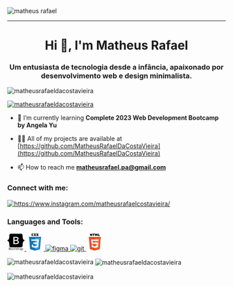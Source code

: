 <img href="./topimage.png" alt="matheus rafael" width="100%" height="400px">
<hr />
<h1 align="center">Hi 👋, I'm Matheus Rafael</h1>
<h3 align="center">Um entusiasta de tecnologia desde a infância, apaixonado por desenvolvimento web e design minimalista.</h3>

<p align="left"> <img src="https://komarev.com/ghpvc/?username=matheusrafaeldacostavieira&label=Profile%20views&color=0e75b6&style=flat" alt="matheusrafaeldacostavieira" /> </p>

<p align="left"> <a href="https://github.com/ryo-ma/github-profile-trophy"><img src="https://github-profile-trophy.vercel.app/?username=matheusrafaeldacostavieira" alt="matheusrafaeldacostavieira" /></a> </p>

- 🌱 I’m currently learning **Complete 2023 Web Development Bootcamp by Angela Yu**

- 👨‍💻 All of my projects are available at [https://github.com/MatheusRafaelDaCostaVieira](https://github.com/MatheusRafaelDaCostaVieira)

- 📫 How to reach me **matheusrafael.pa@gmail.com**

<h3 align="left">Connect with me:</h3>
<p align="left">
<a href="https://instagram.com/https://www.instagram.com/matheusrafaelcostavieira/" target="blank"><img align="center" src="https://raw.githubusercontent.com/rahuldkjain/github-profile-readme-generator/master/src/images/icons/Social/instagram.svg" alt="https://www.instagram.com/matheusrafaelcostavieira/" height="30" width="40" /></a>
</p>

<h3 align="left">Languages and Tools:</h3>
<p align="left"> <a href="https://getbootstrap.com" target="_blank" rel="noreferrer"> <img src="https://raw.githubusercontent.com/devicons/devicon/master/icons/bootstrap/bootstrap-plain-wordmark.svg" alt="bootstrap" width="40" height="40"/> </a> <a href="https://www.w3schools.com/css/" target="_blank" rel="noreferrer"> <img src="https://raw.githubusercontent.com/devicons/devicon/master/icons/css3/css3-original-wordmark.svg" alt="css3" width="40" height="40"/> </a> <a href="https://www.figma.com/" target="_blank" rel="noreferrer"> <img src="https://www.vectorlogo.zone/logos/figma/figma-icon.svg" alt="figma" width="40" height="40"/> </a> <a href="https://git-scm.com/" target="_blank" rel="noreferrer"> <img src="https://www.vectorlogo.zone/logos/git-scm/git-scm-icon.svg" alt="git" width="40" height="40"/> </a> <a href="https://www.w3.org/html/" target="_blank" rel="noreferrer"> <img src="https://raw.githubusercontent.com/devicons/devicon/master/icons/html5/html5-original-wordmark.svg" alt="html5" width="40" height="40"/> </a> </p>

<p><img align="left" src="https://github-readme-stats.vercel.app/api/top-langs?username=matheusrafaeldacostavieira&show_icons=true&locale=en&layout=compact" alt="matheusrafaeldacostavieira" /></p>

<p>&nbsp;<img align="center" src="https://github-readme-stats.vercel.app/api?username=matheusrafaeldacostavieira&show_icons=true&locale=en" alt="matheusrafaeldacostavieira" /></p>

<p><img align="center" src="https://github-readme-streak-stats.herokuapp.com/?user=matheusrafaeldacostavieira&" alt="matheusrafaeldacostavieira" /></p>

